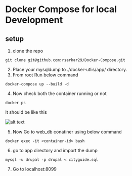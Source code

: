 # Docker Compose for local Development

## setup
1. clone the repo

```
git clone git@github.com:rsarkar29/Docker-Compose.git
```
2. Place your mysqldump to ./docker-utlis/app/ directory.
3. From root Run below command

```
docker-compose up --build -d
```
4. Now check both the container running or not

```
docker ps
```
It should be like this

![alt text](https://tecadmin.net/tutorial/wp-content/uploads/2017/09/docker-ps-command.png)


5. Now Go to web_db conatiner using below command
```
docker exec -it <container-id> bash
```
6. go to app directory and import the dump

```
mysql -u drupal -p drupal < cityguide.sql
```
7. Go to localhost:8099
 
